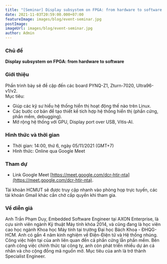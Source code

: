 ```yaml
---
title: "[Seminar] Display subsystem on FPGA: from hardware to software [EN|VI]"
date: 2021-11-03T20:59:00.000+07:00
featureImage: images/blog/event-seminar.jpg
postImage: 
imageUrl: images/blog/event-seminar.jpg
author: Admin
---
```


### Chủ đề
**Display subsystem on FPGA: from hardware to software**

### Giới thiệu

Phần trình bày sẽ đề cập đến các board PYNQ-Z1, Zturn-7020, Ultra96-v1/v2.  
Mục tiêu:  
+ Giúp các kỹ sư hiểu hệ thống hiển thị hoạt động thế nào trên Linux.
+ Các bước cơ bản để tạo thiết kế tích hợp hệ thống hiển thị (phần cứng, phần mềm, debugging).
+ Mở rộng hệ thống với GPU, Display port over USB, Vitis-AI.

### Hình thức và thời gian

+ Thời gian: 14:00, thứ 6, ngày 05/11/2021 (GMT+7)
+ Hình thức: Online qua Google Meet

### Tham dự

+ Link Google Meet [https://meet.google.com/dcr-htir-nta](https://meet.google.com/dcr-htir-nta).

Tài khoản HCMUT sẽ được truy cập nhanh vào phòng họp trực tuyến, các tài khoản Gmail khác cần chờ cấp quyền khi tham gia.

### Về diễn giả

Anh Trần Phạm Duy, Embedded Software Engineer tại AXON Enterprise, là cựu sinh viên ngành Kỹ thuật Máy tính khóa 2014, và cũng đang là học viên cao học ngành Khoa học Máy tính tại trường Đại học Bách Khoa - ĐHQG-HCM. Anh có gần 4 năm kinh nghiệm về Điện-Điện tử và Hệ thống nhúng. Công việc hiện tại của anh liên quan đến cả phần cứng lẫn phần mềm. Bên cạnh công việc chính thức tại công ty, anh còn phát triển nhiều dự án cá nhân và cho cộng đồng mã nguồn mở. Mục tiêu của anh là trở thành Specialist Engineer.


